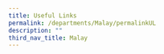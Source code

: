 ```yaml
---
title: Useful Links
permalink: /departments/Malay/permalinkUL
description: ""
third_nav_title: Malay
---
```

